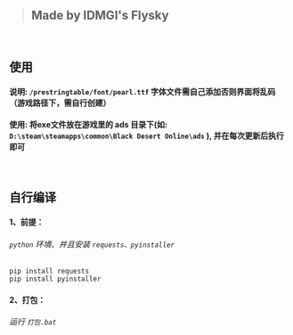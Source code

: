 > ## Made by IDMGI's Flysky
<br>

## 使用

#### 说明: `/prestringtable/font/pearl.ttf` 字体文件需自己添加否则界面将乱码（游戏路径下，需自行创建）

#### 使用: 将exe文件放在游戏里的 ads 目录下(如: `D:\steam\steamapps\common\Black Desert Online\ads` ), 并在每次更新后执行即可

<br>

## 自行编译

#### 1、前提：

###### `python` 环境、并且安装 `requests、pyinstaller` 

``` 
pip install requests
pip install pyinstaller
```

#### 2、打包：

###### 运行 `打包.bat` 
